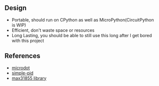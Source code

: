 
## Design
 - Portable, should run on CPython as well as MicroPython(CircuitPython is WIP)
 - Efficient, don't waste space or resources
 - Long Lasting, you should be able to still use this long after I get bored with this project

## References
 - [microdot](https://microdot.readthedocs.io/en/latest/#)
 - [simple-pid](https://micropython-simple-pid.readthedocs.io/en/latest/index.html)
 - [max31855 library](https://github.com/nostoslabs/max31855_micro_python/)
